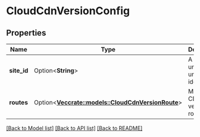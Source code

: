 # CloudCdnVersionConfig

## Properties

Name | Type | Description | Notes
------------ | ------------- | ------------- | -------------
**site_id** | Option<**String**> | A universally unique identifier. | [optional]
**routes** | Option<[**Vec<crate::models::CloudCdnVersionRoute>**](CloudCdnVersionRoute.md)> | Multiple CDN version routes. | [optional]

[[Back to Model list]](../README.md#documentation-for-models) [[Back to API list]](../README.md#documentation-for-api-endpoints) [[Back to README]](../README.md)


